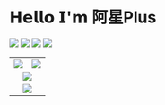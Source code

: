 # 𝗛𝗲𝗹𝗹𝗼 𝗜'𝗺 阿星Plus

[![](https://img.shields.io/badge/-@Meowv-%23181717?style=flat-square&logo=github)](https://github.com/meowv)
[![](https://img.shields.io/badge/Blog-meowv.com-brightgreen.svg)](https://meowv.com)
[![](https://img.shields.io/badge/Docs-docs.meowv.com-brightgreen.svg)](https://docs.meowv.com)
[![](https://img.shields.io/badge/Api-api.meowv.com-brightgreen.svg)](https://api.meowv.com)

<table>
    <tr align="center">
        <td><img src="https://github-readme-stats.vercel.app/api?username=Meowv&show_icons=true&title_color=fff&icon_color=79ff97&text_color=9f9f9f&bg_color=151515"></td>
        <td><img src="https://static.meowv.com/images/weixin.jpg"></td>
    </tr>
    <tr align="center">
        <td colspan=2><img src="https://static.meowv.com/images/wx.jpg"></td>
    </tr>
    <tr align="center">
        <td colspan=2><img src="https://static.meowv.com/images/mp.jpg"></td>
    </tr>
</table>
